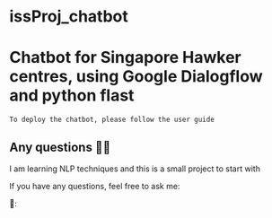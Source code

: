 # issProj_chatbot

# Chatbot for Singapore Hawker centres, using Google Dialogflow and python flast

```Deploy
To deploy the chatbot, please follow the user guide
```

## Any questions 👨‍💻
<p>I am learning NLP techniques and this is a small project to start with</p>
<p> If you have any questions, feel free to ask me: </p>
<p> 📧: <a href="nirmalendu@outlook.com"></a></p>
